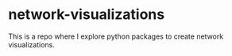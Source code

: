 # network-visualizations
This is a repo where I explore python packages to create network visualizations.
